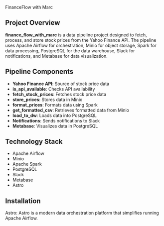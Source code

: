FinanceFlow with Marc
## Project Overview

**finance_flow_with_marc** is a data pipeline project designed to fetch, process, and store stock prices from the Yahoo Finance API. The pipeline uses Apache Airflow for orchestration, Minio for object storage, Spark for data processing, PostgreSQL for the data warehouse, Slack for notifications, and Metabase for data visualization.

## Pipeline Components

- **Yahoo Finance API**: Source of stock price data
- **is_api_available**: Checks API availability
- **fetch_stock_prices**: Fetches stock price data
- **store_prices**: Stores data in Minio
- **format_prices**: Formats data using Spark
- **get_formatted_csv**: Retrieves formatted data from Minio
- **load_to_dw**: Loads data into PostgreSQL
- **Notifications**: Sends notifications to Slack
- **Metabase**: Visualizes data in PostgreSQL

## Technology Stack

- Apache Airflow
- Minio
- Apache Spark
- PostgreSQL
- Slack
- Metabase
- Astro

## Installation

Astro: Astro is a modern data orchestration platform that simplifies running Apache Airflow. 
